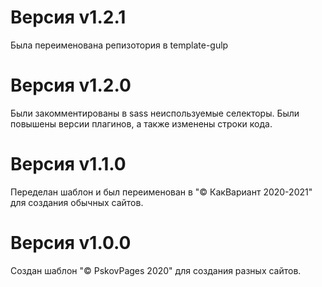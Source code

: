 # Версия v1.2.1
Была переименована репизотория в template-gulp

# Версия v1.2.0
Были закомментированы в sass неиспользуемые селекторы. Были повышены версии плагинов, а также изменены строки кода.

# Версия v1.1.0
Переделан шаблон и был переименован в "© КакВариант 2020-2021" для создания обычных сайтов.

# Версия v1.0.0
Создан шаблон "© PskovPages 2020" для создания разных сайтов.